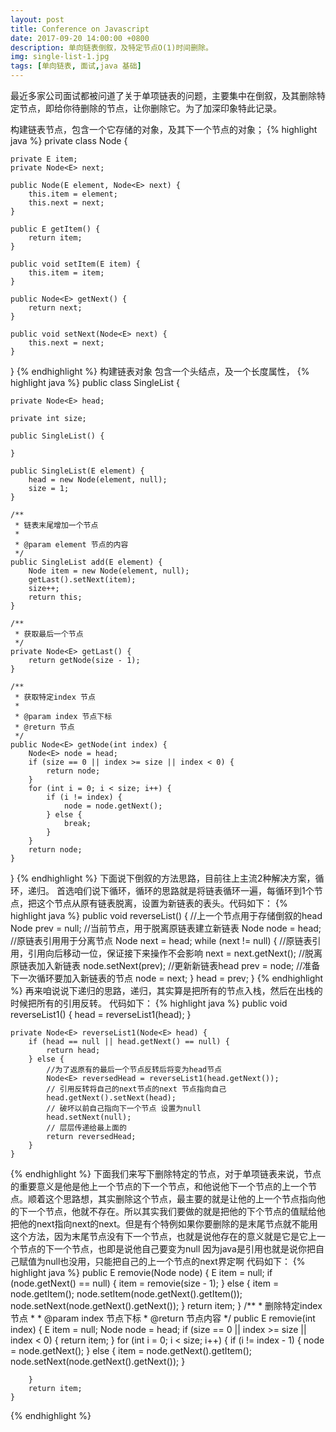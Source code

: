 ```yaml
---
layout: post
title: Conference on Javascript
date: 2017-09-20 14:00:00 +0800
description: 单向链表倒叙，及特定节点O(1)时间删除。
img: single-list-1.jpg
tags: [单向链表, 面试,java 基础]
---
```

最近多家公司面试都被问道了关于单项链表的问题，主要集中在倒叙，及其删除特定节点，即给你待删除的节点，让你删除它。为了加深印象特此记录。


构建链表节点，包含一个它存储的对象，及其下一个节点的对象；
{% highlight java %}
private class Node<E> {

    private E item;
    private Node<E> next;

    public Node(E element, Node<E> next) {
        this.item = element;
        this.next = next;
    }

    public E getItem() {
        return item;
    }

    public void setItem(E item) {
        this.item = item;
    }

    public Node<E> getNext() {
        return next;
    }

    public void setNext(Node<E> next) {
        this.next = next;
    }
    
}
{% endhighlight %}
构建链表对象 包含一个头结点，及一个长度属性，
{% highlight java %}
public class SingleList<E> {

    private Node<E> head;

    private int size;

    public SingleList() {

    }

    public SingleList(E element) {
        head = new Node(element, null);
        size = 1;
    }

    /**
     * 链表末尾增加一个节点
     *
     * @param element 节点的内容
     */
    public SingleList add(E element) {
        Node item = new Node(element, null);
        getLast().setNext(item);
        size++;
        return this;
    }

    /**
     * 获取最后一个节点
     */
    private Node<E> getLast() {
        return getNode(size - 1);
    }

    /**
     * 获取特定index 节点
     *
     * @param index 节点下标
     * @return 节点
     */
    public Node<E> getNode(int index) {
        Node<E> node = head;
        if (size == 0 || index >= size || index < 0) {
            return node;
        }
        for (int i = 0; i < size; i++) {
            if (i != index) {
                node = node.getNext();
            } else {
                break;
            }
        }
        return node;
    }
}
{% endhighlight %}
下面说下倒叙的方法思路，目前往上主流2种解决方案，循环，递归。
首选咱们说下循环，循环的思路就是将链表循环一遍，每循环到1个节点，把这个节点从原有链表脱离，设置为新链表的表头。代码如下：
{% highlight java %}
    	public void reverseList() {
        //上一个节点用于存储倒叙的head
        Node<E> prev = null;
        //当前节点，用于脱离原链表建立新链表
        Node<E> node = head;
        //原链表引用用于分离节点
        Node<E> next = head;
        while (next != null) {
            //原链表引用，引用向后移动一位，保证接下来操作不会影响
            next = next.getNext();
            //脱离原链表加入新链表
            node.setNext(prev);
            //更新新链表head
            prev = node;
            //准备下一次循环要加入新链表的节点
            node = next;
        }
        head = prev;
    }
{% endhighlight %}
再来咱说说下递归的思路，递归，其实算是把所有的节点入栈，然后在出栈的时候把所有的引用反转。 代码如下：
{% highlight java %}
    public void reverseList1() {
        head = reverseList1(head);
    }

    private Node<E> reverseList1(Node<E> head) {
        if (head == null || head.getNext() == null) {
            return head;
        } else {
            //为了返原有的最后一个节点反转后将变为head节点
            Node<E> reversedHead = reverseList1(head.getNext());
            // 引用反转将自己的next节点的next 节点指向自己
            head.getNext().setNext(head);
            // 破坏以前自己指向下一个节点 设置为null
            head.setNext(null);
            // 层层传递给最上面的
            return reversedHead;
        }
    }
{% endhighlight %}
下面我们来写下删除特定的节点，对于单项链表来说，节点的重要意义是他是他上一个节点的下一个节点，和他说他下一个节点的上一个节点。顺着这个思路想，其实删除这个节点，最主要的就是让他的上一个节点指向他的下一个节点，他就不存在。所以其实我们要做的就是把他的下个节点的值赋给他把他的next指向next的next。但是有个特例如果你要删除的是末尾节点就不能用这个方法，因为末尾节点没有下一个节点，也就是说他存在的意义就是它是它上一个节点的下一个节点，也即是说他自己要变为null 因为java是引用也就是说你把自己赋值为null也没用，只能把自己的上一个节点的next界定啊 代码如下：
{% highlight java %}
    public E removie(Node<E> node) {
        E item = null;
        if (node.getNext() == null) {
            item = removie(size - 1);
        } else {
            item = node.getItem();
            node.setItem(node.getNext().getItem());
            node.setNext(node.getNext().getNext());
        }
        return item;
    }
    /**
     * 删除特定index 节点
     *
     * @param index 节点下标
     * @return 节点内容
     */
    public E removie(int index) {
        E item = null;
        Node<E> node = head;
        if (size == 0 || index >= size || index < 0) {
            return item;
        }
        for (int i = 0; i < size; i++) {
            if (i != index - 1) {
                node = node.getNext();
            } else {
                item = node.getNext().getItem();
                node.setNext(node.getNext().getNext());
            }

        }
        return item;
    }
{% endhighlight %}